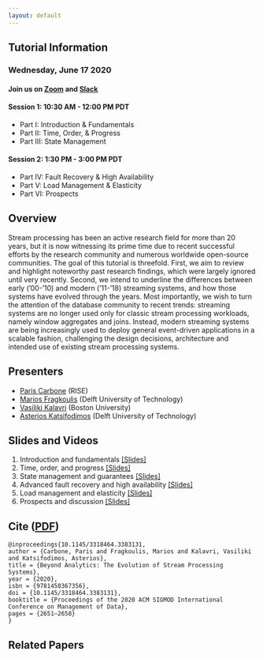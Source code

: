 ```yaml
---
layout: default
---
```


## Tutorial Information
### Wednesday, June 17 2020
#### Join us on [Zoom](https://acm-org.zoom.us/j/93450885761?pwd=OGZmekwyRFR2Q3ZTd3VwL3hsc0JlUT09) and [Slack](https://app.slack.com/client/T014VV3J13N/C01530W6K7B)

#### Session 1: 10:30 AM - 12:00 PM PDT
- Part I: Introduction & Fundamentals
- Part II: Time, Order, & Progress
- Part III: State Management

#### Session 2: 1:30 PM - 3:00 PM PDT
- Part IV: Fault Recovery & High Availability
- Part V: Load Management & Elasticity
- Part VI: Prospects

## Overview
Stream processing has been an active research field for more than 20 years, but it is now witnessing its prime time due to recent successful efforts by the research community and numerous worldwide open-source communities. The goal of this tutorial is threefold. First, we aim to review and highlight noteworthy past research findings, which were largely ignored until very recently. Second, we intend to underline the differences between early (’00-’10) and modern (’11-’18) streaming systems, and how those systems have evolved through the years. Most importantly, we wish to turn the attention of the database community to recent trends: streaming systems are no longer used only for classic stream processing workloads, namely window aggregates and joins. Instead, modern streaming systems are being increasingly used to deploy general event-driven applications in a scalable fashion, challenging the design decisions, architecture and intended use of existing stream processing systems.

## Presenters

- [Paris Carbone](https://www.ri.se/en/paris-carbone) (RISE)
- [Marios Fragkoulis](http://mariosfragkoulis.gr/) (Delft University of Technology)
- [Vasiliki Kalavri](https://cs-people.bu.edu/vkalavri/) (Boston University)
- [Asterios Katsifodimos](http://asterios.katsifodimos.com/) (Delft University of Technology)

## Slides and Videos

1. Introduction and fundamentals [[Slides]](https://github.com/streaming-research/Tutorial-SIGMOD-2020/blob/master/slides/part1-introduction.pdf)
2. Time, order, and progress [[Slides]](https://github.com/streaming-research/Tutorial-SIGMOD-2020/raw/master/slides/part2-time.pdf)
3. State management and guarantees [[Slides]](https://github.com/streaming-research/Tutorial-SIGMOD-2020/blob/master/slides/part3-state-management.pdf)
4. Advanced fault recovery and high availability [[Slides]](https://github.com/streaming-research/Tutorial-SIGMOD-2020/blob/master/slides/part4-Fault-HA.pdf)
5. Load management and elasticity [[Slides]](https://github.com/streaming-research/Tutorial-SIGMOD-2020/blob/master/slides/part5-load-management.pdf)
6. Prospects and discussion [[Slides]](https://github.com/streaming-research/Tutorial-SIGMOD-2020/blob/master/slides/part6-prospects.pdf)

## Cite ([PDF](https://dl.acm.org/doi/abs/10.1145/3318464.3383131))

```
@inproceedings{10.1145/3318464.3383131,
author = {Carbone, Paris and Fragkoulis, Marios and Kalavri, Vasiliki and Katsifodimos, Asterios},
title = {Beyond Analytics: The Evolution of Stream Processing Systems},
year = {2020},
isbn = {9781450367356},
doi = {10.1145/3318464.3383131},
booktitle = {Proceedings of the 2020 ACM SIGMOD International Conference on Management of Data},
pages = {2651–2658}
}
```

## Related Papers
